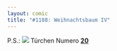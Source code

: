 ```yaml
---
layout: comic
title: "#1188: Weihnachtsbaum IV"
---
```


P.S.:
<a href="http://www.fonflatter.de/advent08"><img src="http://www.fonflatter.de/adv08/kaefer.jpg"></a>
Türchen Numero <a href="http://www.fonflatter.de/advent08"><strong>20</strong></a>
